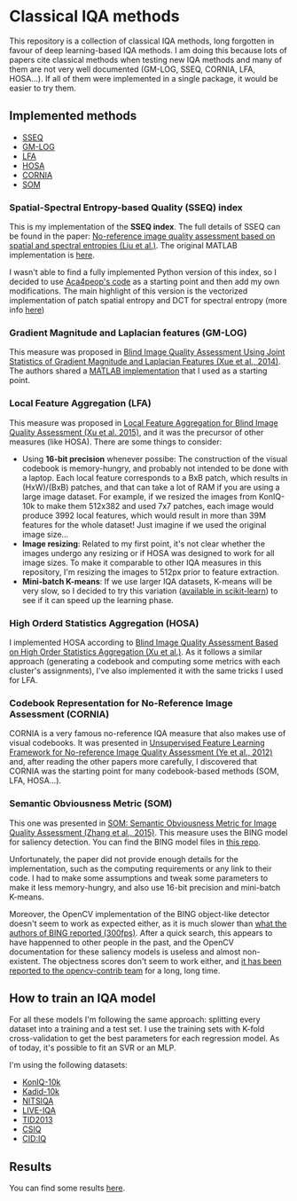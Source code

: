 # Classical IQA methods

This repository is a collection of classical IQA methods, long forgotten in favour of deep learning-based IQA methods. I am doing this because lots of papers cite classical methods when testing new IQA methods and many of them are not very well documented (GM-LOG, SSEQ, CORNIA, LFA, HOSA...). If all of them were implemented in a single package, it would be easier to try them.

## Implemented methods

- [SSEQ](#spatial-spectral-entropy-based-quality-sseq-index)
- [GM-LOG](#gradient-magnitude-and-laplacian-features-gm-log)
- [LFA](#local-feature-aggregation-lfa)
- [HOSA](#high-orderd-statistics-aggregation-hosa)
- [CORNIA](#codebook-representation-for-no-reference-image-assessment-cornia)
- [SOM](#semantic-obviousness-metric-som)

### Spatial-Spectral Entropy-based Quality (SSEQ) index

This is my implementation of the **SSEQ index**. The full details of SSEQ can be found in the paper: [No-reference image quality assessment based on spatial and spectral entropies (Liu et al.)](https://doi.org/10.1016/j.image.2014.06.006). The original MATLAB implementation is [here](https://github.com/utlive/SSEQ). 

I wasn't able to find a fully implemented Python version of this index, so I decided to use [Aca4peop's code](https://github.com/Aca4peop/SSEQ-Python) as a starting point and then add my own modifications. The main highlight of this version is the vectorized implementation of patch spatial entropy and DCT for spectral entropy (more info [here](https://eng.libretexts.org/Bookshelves/Electrical_Engineering/Signal_Processing_and_Modeling/Information_and_Entropy_(Penfield)/03%3A_Compression/3.08%3A_Detail-_2-D_Discrete_Cosine_Transformation/3.8.02%3A_Discrete_Cosine_Transformation))

### Gradient Magnitude and Laplacian features (GM-LOG)

This measure was proposed in [Blind Image Quality Assessment Using Joint Statistics of Gradient Magnitude and Laplacian Features (Xue et al., 2014)](https://ieeexplore.ieee.org/abstract/document/6894197). The authors shared a [MATLAB implementation](http://www4.comp.polyu.edu.hk/~cslzhang/code/GM-LOG-BIQA.zip) that I used as a starting point.

### Local Feature Aggregation (LFA)

This measure was proposed in [Local Feature Aggregation for Blind Image Quality Assessment (Xu et al. 2015)](https://ieeexplore.ieee.org/abstract/document/7457832), and it was the precursor of other measures (like HOSA). There are some things to consider:

- Using **16-bit precision** whenever possibe: The construction of the visual codebook is memory-hungry, and probably not intended to be done with a laptop. Each local feature corresponds to a BxB patch, which results in (HxW)/(BxB) patches, and that can take a lot of RAM if you are using a large image dataset. For example, if we resized the images from KonIQ-10k to make them 512x382 and used 7x7 patches, each image would produce 3992 local features, which would result in more than 39M features for the whole dataset! Just imagine if we used the original image size...
- **Image resizing**: Related to my first point, it's not clear whether the images undergo any resizing or if HOSA was designed to work for all image sizes. To make it comparable to other IQA measures in this repository, I'm resizing the images to 512px prior to feature extraction.
- **Mini-batch K-means**: If we use larger IQA datasets, K-means will be very slow, so I decided to try this variation ([available in scikit-learn](https://scikit-learn.org/stable/modules/generated/sklearn.cluster.MiniBatchKMeans.html)) to see if it can speed up the learning phase.


### High Orderd Statistics Aggregation (HOSA)

I implemented HOSA according to [Blind Image Quality Assessment Based on High
Order Statistics Aggregation (Xu et al.)](https://ieeexplore.ieee.org/document/7501619). 
As it follows a similar approach (generating a codebook and computing some metrics with each cluster's assignments), I've also implemented it with the same tricks I used for LFA.

### Codebook Representation for No-Reference Image Assessment (CORNIA)

CORNIA is a very famous no-reference IQA measure that also makes use of visual codebooks. It was presented in [Unsupervised Feature Learning Framework for No-reference Image Quality Assessment (Ye et al., 2012)](https://ieeexplore.ieee.org/document/6247789) and, after reading the other papers more carefully, I discovered that CORNIA was the starting point for many codebook-based methods (SOM, LFA, HOSA...).

### Semantic Obviousness Metric (SOM)

This one was presented in [SOM: Semantic Obviousness Metric for Image Quality Assessment (Zhang et al., 2015)](https://openaccess.thecvf.com/content_cvpr_2015/papers/Zhang_SOM_Semantic_Obviousness_2015_CVPR_paper.pdf). This measure uses the BING model for saliency detection. You can find the BING model files in [this repo](https://github.com/methylDragon/opencv-python-reference/tree/master/Resources/Models/bing_objectness_model).

Unfortunately, the paper did not provide enough details for the implementation, such as the computing requirements or any link to their code. I had to make some assumptions and tweak some parameters to make it less memory-hungry, and also use 16-bit precision and mini-batch K-means.

Moreover, the OpenCV implementation of the BING object-like detector doesn't seem to work as expected either, as it is much slower than [what the authors of BING reported (300fps)](https://mmcheng.net/mftp/Papers/ObjectnessBING.pdf). After a quick search, this appears to have happenned to other people in the past, and the OpenCV documentation for these saliency models is useless and almost non-existent. The objectness scores don't seem to work either, and [it has been reported to the opencv-contrib team](https://github.com/opencv/opencv_contrib/issues/404) for a long, long time.

## How to train an IQA model

For all these models I'm following the same approach: splitting every dataset into a training and a test set. I use the training sets with K-fold cross-validation to get the best parameters for each regression model. As of today, it's possible to fit an SVR or an MLP.

I'm using the following datasets:

- [KonIQ-10k](https://database.mmsp-kn.de/koniq-10k-database.html)
- [Kadid-10k](https://database.mmsp-kn.de/kadid-10k-database.html)
- [NITSIQA](https://drive.google.com/drive/folders/0B_bnn8Xh3PMmT1VxSlVRWDNCTk0?resourcekey=0-9JzjQxVUNJXIodLwkiZ-Lg&usp=sharing)
- [LIVE-IQA](https://qualinet.github.io/databases/image/live_image_quality_assessment_database/)
- [TID2013](https://qualinet.github.io/databases/image/tampere_image_database_tid2013/)
- [CSIQ](https://qualinet.github.io/databases/image/categorical_image_quality_csiq_database/)
- [CID:IQ](https://folk.ntnu.no/mariupe/CIDIQ.zip)

## Results

You can find some results [here](./results.json).